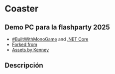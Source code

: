 # Coaster

## Demo PC para la flashparty 2025

- [#BuiltWithMonoGame](https://monogame.net/) and [.NET Core](https://dotnet.microsoft.com)
- [Forked from ](https://github.com/tgc-utn/tgc-monogame-tp)
- [Assets by Kenney](www.kenney.nl)

## Descripción
